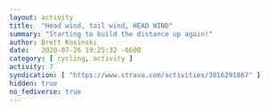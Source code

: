```yaml
---
layout: activity
title:  "Head wind, tail wind, HEAD WIND"
summary: "Starting to build the distance up again!"
author: Brett Kosinski
date:   2020-07-26 19:25:32 -0600
category: [ cycling, activity ]
activity: 7
syndication: [ "https://www.strava.com/activities/3816291867" ]
hidden: true
no_fediverse: true
---
```


